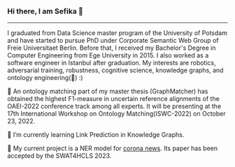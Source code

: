### Hi there,  I am Sefika 👋
---

I graduated from Data Science master program of the University of Potsdam and have started to pursue PhD under Corporate Semantic Web Group of Freie Universitaet Berlin. Before that, I received my Bachelor's Degree in Computer Engineering from Ege University in 2015.
I also worked as a software engineer in Istanbul after graduation.
My interests are robotics, adversarial training, robustness, cognitive science, knowledge graphs, and ontology engineering(:green_heart:) :)

🎉 An ontology matching part of my master thesis (GraphMatcher) has obtained the highest F1-measure in uncertain reference alignments of the OAEI-2022 conference track among all experts. It will be presenting at the 17th International Workshop on Ontology Matching(ISWC-2022) on October 23, 2022.

🌱 I’m currently learning Link Prediction in Knowledge Graphs.

🥳 My current project is a NER model for [corona news](https://github.com/sefeoglu/coronanews-ner). Its paper has been accepted by the SWAT4HCLS 2023.
